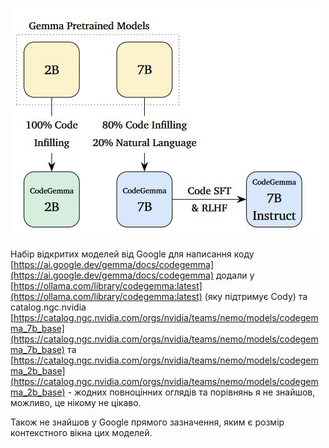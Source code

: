 <!--
date: 2025-02-02T23:23:04.135Z
photo: ![Photo](2024-04-13-17-59-58.jpg)


-->

![Photo](2024-04-13-17-59-58.jpg)

Набір відкритих моделей від Google для написання коду  [https://ai.google.dev/gemma/docs/codegemma](https://ai.google.dev/gemma/docs/codegemma) додали у  [https://ollama.com/library/codegemma:latest](https://ollama.com/library/codegemma:latest) (яку підтримує Cody) та catalog.ngc.nvidia  [https://catalog.ngc.nvidia.com/orgs/nvidia/teams/nemo/models/codegemma_7b_base](https://catalog.ngc.nvidia.com/orgs/nvidia/teams/nemo/models/codegemma_7b_base) та  [https://catalog.ngc.nvidia.com/orgs/nvidia/teams/nemo/models/codegemma_2b_base](https://catalog.ngc.nvidia.com/orgs/nvidia/teams/nemo/models/codegemma_2b_base) - жодних повноцінних оглядів та порівнянь я не знайшов, можливо, це нікому не цікаво. 

Також не знайшов у Google прямого зазначення, яким є розмір контекстного вікна цих моделей.